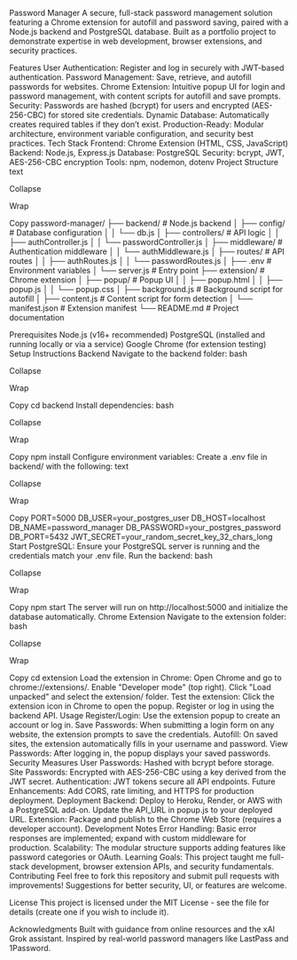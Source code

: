 Password Manager
A secure, full-stack password management solution featuring a Chrome extension for autofill and password saving, paired with a Node.js backend and PostgreSQL database. Built as a portfolio project to demonstrate expertise in web development, browser extensions, and security practices.

Features
User Authentication: Register and log in securely with JWT-based authentication.
Password Management: Save, retrieve, and autofill passwords for websites.
Chrome Extension: Intuitive popup UI for login and password management, with content scripts for autofill and save prompts.
Security: Passwords are hashed (bcrypt) for users and encrypted (AES-256-CBC) for stored site credentials.
Dynamic Database: Automatically creates required tables if they don’t exist.
Production-Ready: Modular architecture, environment variable configuration, and security best practices.
Tech Stack
Frontend: Chrome Extension (HTML, CSS, JavaScript)
Backend: Node.js, Express.js
Database: PostgreSQL
Security: bcrypt, JWT, AES-256-CBC encryption
Tools: npm, nodemon, dotenv
Project Structure
text

Collapse

Wrap

Copy
password-manager/
├── backend/ # Node.js backend
│ ├── config/ # Database configuration
│ │ └── db.js
│ ├── controllers/ # API logic
│ │ ├── authController.js
│ │ └── passwordController.js
│ ├── middleware/ # Authentication middleware
│ │ └── authMiddleware.js
│ ├── routes/ # API routes
│ │ ├── authRoutes.js
│ │ └── passwordRoutes.js
│ ├── .env # Environment variables
│ └── server.js # Entry point
├── extension/ # Chrome extension
│ ├── popup/ # Popup UI
│ │ ├── popup.html
│ │ ├── popup.js
│ │ └── popup.css
│ ├── background.js # Background script for autofill
│ ├── content.js # Content script for form detection
│ └── manifest.json # Extension manifest
└── README.md # Project documentation

Prerequisites
Node.js (v16+ recommended)
PostgreSQL (installed and running locally or via a service)
Google Chrome (for extension testing)
Setup Instructions
Backend
Navigate to the backend folder:
bash

Collapse

Wrap

Copy
cd backend
Install dependencies:
bash

Collapse

Wrap

Copy
npm install
Configure environment variables:
Create a .env file in backend/ with the following:
text

Collapse

Wrap

Copy
PORT=5000
DB_USER=your_postgres_user
DB_HOST=localhost
DB_NAME=password_manager
DB_PASSWORD=your_postgres_password
DB_PORT=5432
JWT_SECRET=your_random_secret_key_32_chars_long
Start PostgreSQL:
Ensure your PostgreSQL server is running and the credentials match your .env file.
Run the backend:
bash

Collapse

Wrap

Copy
npm start
The server will run on http://localhost:5000 and initialize the database automatically.
Chrome Extension
Navigate to the extension folder:
bash

Collapse

Wrap

Copy
cd extension
Load the extension in Chrome:
Open Chrome and go to chrome://extensions/.
Enable "Developer mode" (top right).
Click "Load unpacked" and select the extension/ folder.
Test the extension:
Click the extension icon in Chrome to open the popup.
Register or log in using the backend API.
Usage
Register/Login: Use the extension popup to create an account or log in.
Save Passwords: When submitting a login form on any website, the extension prompts to save the credentials.
Autofill: On saved sites, the extension automatically fills in your username and password.
View Passwords: After logging in, the popup displays your saved passwords.
Security Measures
User Passwords: Hashed with bcrypt before storage.
Site Passwords: Encrypted with AES-256-CBC using a key derived from the JWT secret.
Authentication: JWT tokens secure all API endpoints.
Future Enhancements: Add CORS, rate limiting, and HTTPS for production deployment.
Deployment
Backend: Deploy to Heroku, Render, or AWS with a PostgreSQL add-on. Update the API_URL in popup.js to your deployed URL.
Extension: Package and publish to the Chrome Web Store (requires a developer account).
Development Notes
Error Handling: Basic error responses are implemented; expand with custom middleware for production.
Scalability: The modular structure supports adding features like password categories or OAuth.
Learning Goals: This project taught me full-stack development, browser extension APIs, and security fundamentals.
Contributing
Feel free to fork this repository and submit pull requests with improvements! Suggestions for better security, UI, or features are welcome.

License
This project is licensed under the MIT License - see the file for details (create one if you wish to include it).

Acknowledgments
Built with guidance from online resources and the xAI Grok assistant.
Inspired by real-world password managers like LastPass and 1Password.
